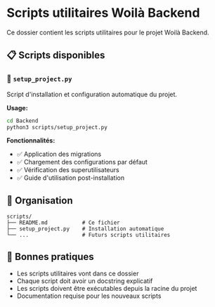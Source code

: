 # Scripts utilitaires Woilà Backend

Ce dossier contient les scripts utilitaires pour le projet Woilà Backend.

## 📋 Scripts disponibles

### 🔧 `setup_project.py`
Script d'installation et configuration automatique du projet.

**Usage:**
```bash
cd Backend
python3 scripts/setup_project.py
```

**Fonctionnalités:**
- ✅ Application des migrations
- ✅ Chargement des configurations par défaut
- ✅ Vérification des superutilisateurs
- ✅ Guide d'utilisation post-installation

## 📁 Organisation

```
scripts/
├── README.md           # Ce fichier
├── setup_project.py    # Installation automatique
└── ...                 # Futurs scripts utilitaires
```

## 🎯 Bonnes pratiques

- Les scripts utilitaires vont dans ce dossier
- Chaque script doit avoir un docstring explicatif
- Les scripts doivent être exécutables depuis la racine du projet
- Documentation requise pour les nouveaux scripts